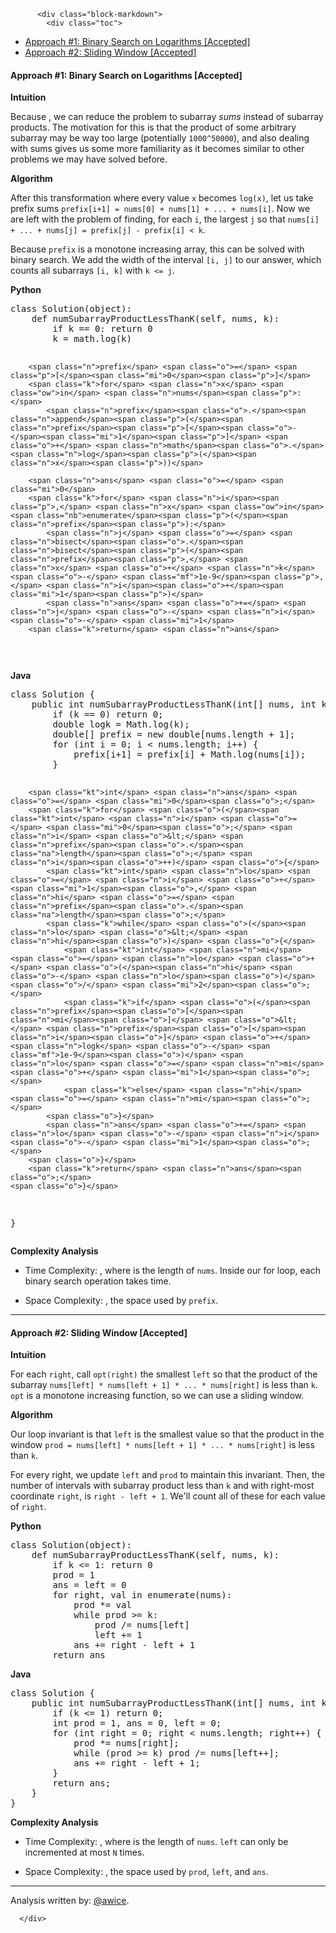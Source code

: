 <div class="article-body">
        
          <div class="block-markdown">
            <div class="toc">
<ul>
<li><a href="#approach-1-binary-search-on-logarithms-accepted">Approach #1: Binary Search on Logarithms [Accepted]</a></li>
<li><a href="#approach-2-sliding-window-accepted">Approach #2: Sliding Window [Accepted]</a></li>
</ul>
</div>
<h4 id="approach-1-binary-search-on-logarithms-accepted">Approach #1: Binary Search on Logarithms [Accepted]</h4>
<p><strong>Intuition</strong></p>
<p>Because <script type="math/tex; mode=display">\log(\prod_i x_i) = \sum_i \log x_i</script>, we can reduce the problem to subarray <em>sums</em> instead of subarray products.  The motivation for this is that the product of some arbitrary subarray may be way too large (potentially <code>1000^50000</code>), and also dealing with sums gives us some more familiarity as it becomes similar to other problems we may have solved before.</p>
<p><strong>Algorithm</strong></p>
<p>After this transformation where every value <code>x</code> becomes <code>log(x)</code>, let us take prefix sums <code>prefix[i+1] = nums[0] + nums[1] + ... + nums[i]</code>.  Now we are left with the problem of finding, for each <code>i</code>, the largest <code>j</code> so that <code>nums[i] + ... + nums[j] = prefix[j] - prefix[i] &lt; k</code>.</p>
<p>Because <code>prefix</code> is a monotone increasing array, this can be solved with binary search.  We add the width of the interval <code>[i, j]</code> to our answer, which counts all subarrays <code>[i, k]</code> with <code>k &lt;= j</code>.</p>
<p><strong>Python</strong></p>
<div class="codehilite"><pre><span></span><span class="k">class</span> <span class="nc">Solution</span><span class="p">(</span><span class="nb">object</span><span class="p">):</span>
    <span class="k">def</span> <span class="nf">numSubarrayProductLessThanK</span><span class="p">(</span><span class="bp">self</span><span class="p">,</span> <span class="n">nums</span><span class="p">,</span> <span class="n">k</span><span class="p">):</span>
        <span class="k">if</span> <span class="n">k</span> <span class="o">==</span> <span class="mi">0</span><span class="p">:</span> <span class="k">return</span> <span class="mi">0</span>
        <span class="n">k</span> <span class="o">=</span> <span class="n">math</span><span class="o">.</span><span class="n">log</span><span class="p">(</span><span class="n">k</span><span class="p">)</span>

        <span class="n">prefix</span> <span class="o">=</span> <span class="p">[</span><span class="mi">0</span><span class="p">]</span>
        <span class="k">for</span> <span class="n">x</span> <span class="ow">in</span> <span class="n">nums</span><span class="p">:</span>
            <span class="n">prefix</span><span class="o">.</span><span class="n">append</span><span class="p">(</span><span class="n">prefix</span><span class="p">[</span><span class="o">-</span><span class="mi">1</span><span class="p">]</span> <span class="o">+</span> <span class="n">math</span><span class="o">.</span><span class="n">log</span><span class="p">(</span><span class="n">x</span><span class="p">))</span>

        <span class="n">ans</span> <span class="o">=</span> <span class="mi">0</span>
        <span class="k">for</span> <span class="n">i</span><span class="p">,</span> <span class="n">x</span> <span class="ow">in</span> <span class="nb">enumerate</span><span class="p">(</span><span class="n">prefix</span><span class="p">):</span>
            <span class="n">j</span> <span class="o">=</span> <span class="n">bisect</span><span class="o">.</span><span class="n">bisect</span><span class="p">(</span><span class="n">prefix</span><span class="p">,</span> <span class="n">x</span> <span class="o">+</span> <span class="n">k</span> <span class="o">-</span> <span class="mf">1e-9</span><span class="p">,</span> <span class="n">i</span><span class="o">+</span><span class="mi">1</span><span class="p">)</span>
            <span class="n">ans</span> <span class="o">+=</span> <span class="n">j</span> <span class="o">-</span> <span class="n">i</span> <span class="o">-</span> <span class="mi">1</span>
        <span class="k">return</span> <span class="n">ans</span>
</pre></div>


<p><strong>Java</strong></p>
<div class="codehilite"><pre><span></span><span class="kd">class</span> <span class="nc">Solution</span> <span class="o">{</span>
    <span class="kd">public</span> <span class="kt">int</span> <span class="nf">numSubarrayProductLessThanK</span><span class="o">(</span><span class="kt">int</span><span class="o">[]</span> <span class="n">nums</span><span class="o">,</span> <span class="kt">int</span> <span class="n">k</span><span class="o">)</span> <span class="o">{</span>
        <span class="k">if</span> <span class="o">(</span><span class="n">k</span> <span class="o">==</span> <span class="mi">0</span><span class="o">)</span> <span class="k">return</span> <span class="mi">0</span><span class="o">;</span>
        <span class="kt">double</span> <span class="n">logk</span> <span class="o">=</span> <span class="n">Math</span><span class="o">.</span><span class="na">log</span><span class="o">(</span><span class="n">k</span><span class="o">);</span>
        <span class="kt">double</span><span class="o">[]</span> <span class="n">prefix</span> <span class="o">=</span> <span class="k">new</span> <span class="kt">double</span><span class="o">[</span><span class="n">nums</span><span class="o">.</span><span class="na">length</span> <span class="o">+</span> <span class="mi">1</span><span class="o">];</span>
        <span class="k">for</span> <span class="o">(</span><span class="kt">int</span> <span class="n">i</span> <span class="o">=</span> <span class="mi">0</span><span class="o">;</span> <span class="n">i</span> <span class="o">&lt;</span> <span class="n">nums</span><span class="o">.</span><span class="na">length</span><span class="o">;</span> <span class="n">i</span><span class="o">++)</span> <span class="o">{</span>
            <span class="n">prefix</span><span class="o">[</span><span class="n">i</span><span class="o">+</span><span class="mi">1</span><span class="o">]</span> <span class="o">=</span> <span class="n">prefix</span><span class="o">[</span><span class="n">i</span><span class="o">]</span> <span class="o">+</span> <span class="n">Math</span><span class="o">.</span><span class="na">log</span><span class="o">(</span><span class="n">nums</span><span class="o">[</span><span class="n">i</span><span class="o">]);</span>
        <span class="o">}</span>

        <span class="kt">int</span> <span class="n">ans</span> <span class="o">=</span> <span class="mi">0</span><span class="o">;</span>
        <span class="k">for</span> <span class="o">(</span><span class="kt">int</span> <span class="n">i</span> <span class="o">=</span> <span class="mi">0</span><span class="o">;</span> <span class="n">i</span> <span class="o">&lt;</span> <span class="n">prefix</span><span class="o">.</span><span class="na">length</span><span class="o">;</span> <span class="n">i</span><span class="o">++)</span> <span class="o">{</span>
            <span class="kt">int</span> <span class="n">lo</span> <span class="o">=</span> <span class="n">i</span> <span class="o">+</span> <span class="mi">1</span><span class="o">,</span> <span class="n">hi</span> <span class="o">=</span> <span class="n">prefix</span><span class="o">.</span><span class="na">length</span><span class="o">;</span>
            <span class="k">while</span> <span class="o">(</span><span class="n">lo</span> <span class="o">&lt;</span> <span class="n">hi</span><span class="o">)</span> <span class="o">{</span>
                <span class="kt">int</span> <span class="n">mi</span> <span class="o">=</span> <span class="n">lo</span> <span class="o">+</span> <span class="o">(</span><span class="n">hi</span> <span class="o">-</span> <span class="n">lo</span><span class="o">)</span> <span class="o">/</span> <span class="mi">2</span><span class="o">;</span>
                <span class="k">if</span> <span class="o">(</span><span class="n">prefix</span><span class="o">[</span><span class="n">mi</span><span class="o">]</span> <span class="o">&lt;</span> <span class="n">prefix</span><span class="o">[</span><span class="n">i</span><span class="o">]</span> <span class="o">+</span> <span class="n">logk</span> <span class="o">-</span> <span class="mf">1e-9</span><span class="o">)</span> <span class="n">lo</span> <span class="o">=</span> <span class="n">mi</span> <span class="o">+</span> <span class="mi">1</span><span class="o">;</span>
                <span class="k">else</span> <span class="n">hi</span> <span class="o">=</span> <span class="n">mi</span><span class="o">;</span>
            <span class="o">}</span>
            <span class="n">ans</span> <span class="o">+=</span> <span class="n">lo</span> <span class="o">-</span> <span class="n">i</span> <span class="o">-</span> <span class="mi">1</span><span class="o">;</span>
        <span class="o">}</span>
        <span class="k">return</span> <span class="n">ans</span><span class="o">;</span>
    <span class="o">}</span>
<span class="o">}</span>
</pre></div>


<p><strong>Complexity Analysis</strong></p>
<ul>
<li>
<p>Time Complexity: <script type="math/tex; mode=display">O(N\log N)</script>, where <script type="math/tex; mode=display">N</script> is the length of <code>nums</code>.  Inside our for loop, each binary search operation takes <script type="math/tex; mode=display">O(\log N)</script> time.</p>
</li>
<li>
<p>Space Complexity: <script type="math/tex; mode=display">O(N)</script>, the space used by <code>prefix</code>.</p>
</li>
</ul>
<hr>
<h4 id="approach-2-sliding-window-accepted">Approach #2: Sliding Window [Accepted]</h4>
<p><strong>Intuition</strong></p>
<p>For each <code>right</code>, call <code>opt(right)</code> the smallest <code>left</code> so that the product of the subarray <code>nums[left] * nums[left + 1] * ... * nums[right]</code> is less than <code>k</code>.  <code>opt</code> is a monotone increasing function, so we can use a sliding window.</p>
<p><strong>Algorithm</strong></p>
<p>Our loop invariant is that <code>left</code> is the smallest value so that the product in the window <code>prod = nums[left] * nums[left + 1] * ... * nums[right]</code> is less than <code>k</code>.</p>
<p>For every right, we update <code>left</code> and <code>prod</code> to maintain this invariant.  Then, the number of intervals with subarray product less than <code>k</code> and with right-most coordinate <code>right</code>, is <code>right - left + 1</code>.  We'll count all of these for each value of <code>right</code>.</p>
<p><strong>Python</strong></p>
<div class="codehilite"><pre><span></span><span class="k">class</span> <span class="nc">Solution</span><span class="p">(</span><span class="nb">object</span><span class="p">):</span>
    <span class="k">def</span> <span class="nf">numSubarrayProductLessThanK</span><span class="p">(</span><span class="bp">self</span><span class="p">,</span> <span class="n">nums</span><span class="p">,</span> <span class="n">k</span><span class="p">):</span>
        <span class="k">if</span> <span class="n">k</span> <span class="o">&lt;=</span> <span class="mi">1</span><span class="p">:</span> <span class="k">return</span> <span class="mi">0</span>
        <span class="n">prod</span> <span class="o">=</span> <span class="mi">1</span>
        <span class="n">ans</span> <span class="o">=</span> <span class="n">left</span> <span class="o">=</span> <span class="mi">0</span>
        <span class="k">for</span> <span class="n">right</span><span class="p">,</span> <span class="n">val</span> <span class="ow">in</span> <span class="nb">enumerate</span><span class="p">(</span><span class="n">nums</span><span class="p">):</span>
            <span class="n">prod</span> <span class="o">*=</span> <span class="n">val</span>
            <span class="k">while</span> <span class="n">prod</span> <span class="o">&gt;=</span> <span class="n">k</span><span class="p">:</span>
                <span class="n">prod</span> <span class="o">/=</span> <span class="n">nums</span><span class="p">[</span><span class="n">left</span><span class="p">]</span>
                <span class="n">left</span> <span class="o">+=</span> <span class="mi">1</span>
            <span class="n">ans</span> <span class="o">+=</span> <span class="n">right</span> <span class="o">-</span> <span class="n">left</span> <span class="o">+</span> <span class="mi">1</span>
        <span class="k">return</span> <span class="n">ans</span>
</pre></div>


<p><strong>Java</strong></p>
<div class="codehilite"><pre><span></span><span class="kd">class</span> <span class="nc">Solution</span> <span class="o">{</span>
    <span class="kd">public</span> <span class="kt">int</span> <span class="nf">numSubarrayProductLessThanK</span><span class="o">(</span><span class="kt">int</span><span class="o">[]</span> <span class="n">nums</span><span class="o">,</span> <span class="kt">int</span> <span class="n">k</span><span class="o">)</span> <span class="o">{</span>
        <span class="k">if</span> <span class="o">(</span><span class="n">k</span> <span class="o">&lt;=</span> <span class="mi">1</span><span class="o">)</span> <span class="k">return</span> <span class="mi">0</span><span class="o">;</span>
        <span class="kt">int</span> <span class="n">prod</span> <span class="o">=</span> <span class="mi">1</span><span class="o">,</span> <span class="n">ans</span> <span class="o">=</span> <span class="mi">0</span><span class="o">,</span> <span class="n">left</span> <span class="o">=</span> <span class="mi">0</span><span class="o">;</span>
        <span class="k">for</span> <span class="o">(</span><span class="kt">int</span> <span class="n">right</span> <span class="o">=</span> <span class="mi">0</span><span class="o">;</span> <span class="n">right</span> <span class="o">&lt;</span> <span class="n">nums</span><span class="o">.</span><span class="na">length</span><span class="o">;</span> <span class="n">right</span><span class="o">++)</span> <span class="o">{</span>
            <span class="n">prod</span> <span class="o">*=</span> <span class="n">nums</span><span class="o">[</span><span class="n">right</span><span class="o">];</span>
            <span class="k">while</span> <span class="o">(</span><span class="n">prod</span> <span class="o">&gt;=</span> <span class="n">k</span><span class="o">)</span> <span class="n">prod</span> <span class="o">/=</span> <span class="n">nums</span><span class="o">[</span><span class="n">left</span><span class="o">++];</span>
            <span class="n">ans</span> <span class="o">+=</span> <span class="n">right</span> <span class="o">-</span> <span class="n">left</span> <span class="o">+</span> <span class="mi">1</span><span class="o">;</span>
        <span class="o">}</span>
        <span class="k">return</span> <span class="n">ans</span><span class="o">;</span>
    <span class="o">}</span>
<span class="o">}</span>
</pre></div>


<p><strong>Complexity Analysis</strong></p>
<ul>
<li>
<p>Time Complexity: <script type="math/tex; mode=display">O(N)</script>, where <script type="math/tex; mode=display">N</script> is the length of <code>nums</code>.  <code>left</code> can only be incremented at most <code>N</code> times.</p>
</li>
<li>
<p>Space Complexity: <script type="math/tex; mode=display">O(1)</script>, the space used by <code>prod</code>, <code>left</code>, and <code>ans</code>.</p>
</li>
</ul>
<hr>
<p>Analysis written by: <a href="https://leetcode.com/awice">@awice</a>.</p>
          </div>
        
      </div>